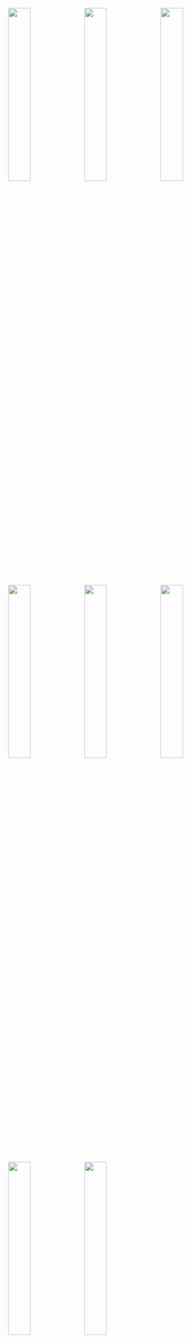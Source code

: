 <img width="30%" src="https://user-images.githubusercontent.com/31420144/103454911-f5027700-4d1a-11eb-9bf0-cfa9a352a67e.png"></img>
<img width="30%" src="https://user-images.githubusercontent.com/31420144/103454896-e1efa700-4d1a-11eb-9b91-dd9380a9ee63.png"></img>
<img width="30%" src="https://user-images.githubusercontent.com/31420144/103454898-e4520100-4d1a-11eb-9b98-bb723f7784b4.png"></img>
<img width="30%" src="https://user-images.githubusercontent.com/31420144/103454901-e6b45b00-4d1a-11eb-9031-ba9223265ed2.png"></img>
<img width="30%" src="https://user-images.githubusercontent.com/31420144/103454903-e916b500-4d1a-11eb-85f3-96bb655a2994.png"></img>
<img width="30%" src="https://user-images.githubusercontent.com/31420144/103454904-eae07880-4d1a-11eb-9816-b12bb94e6509.png"></img>
<img width="30%" src="https://user-images.githubusercontent.com/31420144/103454907-ed42d280-4d1a-11eb-843a-cf5c53f44ee3.png"></img>
<img width="30%" src="https://user-images.githubusercontent.com/31420144/103454908-efa52c80-4d1a-11eb-90ac-5f3d5f6e63b9.png"></img>
